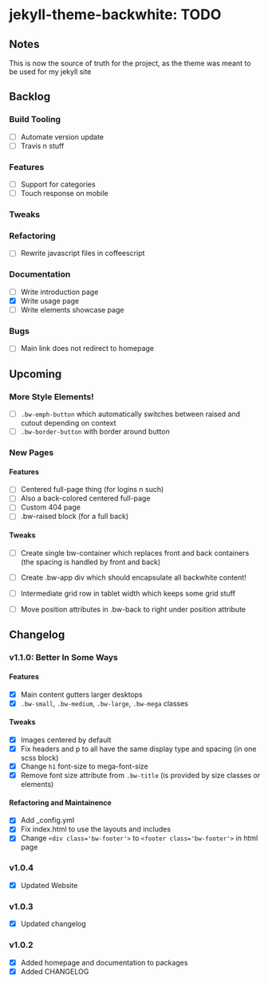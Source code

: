 jekyll-theme-backwhite: TODO
===========================================================

Notes
-----------------------------------------------------------

This is now the source of truth for the project, as the
theme was meant to be used for my jekyll site

Backlog
-----------------------------------------------------------

### Build Tooling

- [ ] Automate version update
- [ ] Travis n stuff

### Features

- [ ] Support for categories
- [ ] Touch response on mobile

### Tweaks

### Refactoring

- [ ] Rewrite javascript files in coffeescript

### Documentation

- [ ] Write introduction page
- [x] Write usage page
- [ ] Write elements showcase page

### Bugs

- [ ] Main link does not redirect to homepage

Upcoming
-----------------------------------------------------------

### More Style Elements!

- [ ] `.bw-emph-button` which automatically switches between 
        raised and cutout depending on context
- [ ] `.bw-border-button` with border around button

### New Pages

#### Features

- [ ] Centered full-page thing (for logins n such)
- [ ] Also a back-colored centered full-page
- [ ] Custom 404 page
- [ ] .bw-raised block (for a full back)

#### Tweaks

- [ ] Create single bw-container which replaces 
front and back containers (the spacing is handled by 
front and back)
- [ ] Create .bw-app div which should encapsulate 
all backwhite content!
- [ ] Intermediate grid row in tablet width which 
keeps some grid stuff
- [ ] Move position attributes in .bw-back to right 
under position attribute


Changelog
-----------------------------------------------------------

### v1.1.0: Better In Some Ways

#### Features

- [x] Main content gutters larger desktops
- [x] `.bw-small`, `.bw-medium`, `.bw-large`, 
        `.bw-mega` classes

#### Tweaks

- [x] Images centered by default
- [x] Fix headers and p to all have the same display type 
        and spacing (in one scss block)
- [x] Change `h1` font-size to mega-font-size
- [x] Remove font size attribute from `.bw-title` (is
        provided by size classes or elements)

#### Refactoring and Maintainence

- [x] Add _config.yml
- [x] Fix index.html to use the layouts and includes
- [x] Change `<div class='bw-footer'>` to 
        `<footer class='bw-footer'>` in html page

### v1.0.4

- [x] Updated Website

### v1.0.3

- [x] Updated changelog

### v1.0.2

- [x] Added homepage and documentation to packages
- [x] Added CHANGELOG
